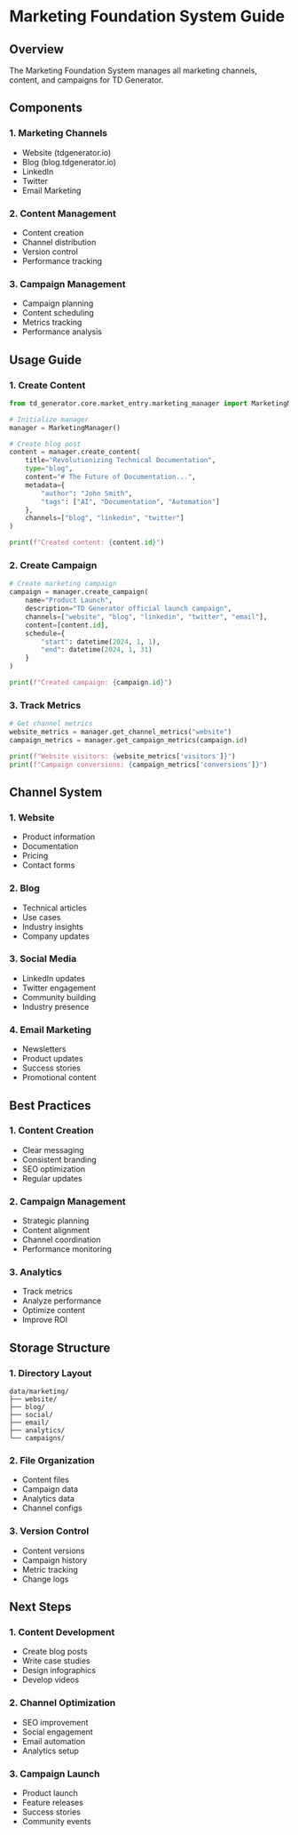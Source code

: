 # Marketing Foundation System Guide

## Overview
The Marketing Foundation System manages all marketing channels, content, and campaigns for TD Generator.

## Components

### 1. Marketing Channels
- Website (tdgenerator.io)
- Blog (blog.tdgenerator.io)
- LinkedIn
- Twitter
- Email Marketing

### 2. Content Management
- Content creation
- Channel distribution
- Version control
- Performance tracking

### 3. Campaign Management
- Campaign planning
- Content scheduling
- Metrics tracking
- Performance analysis

## Usage Guide

### 1. Create Content
```python
from td_generator.core.market_entry.marketing_manager import MarketingManager

# Initialize manager
manager = MarketingManager()

# Create blog post
content = manager.create_content(
    title="Revolutionizing Technical Documentation",
    type="blog",
    content="# The Future of Documentation...",
    metadata={
        "author": "John Smith",
        "tags": ["AI", "Documentation", "Automation"]
    },
    channels=["blog", "linkedin", "twitter"]
)

print(f"Created content: {content.id}")
```

### 2. Create Campaign
```python
# Create marketing campaign
campaign = manager.create_campaign(
    name="Product Launch",
    description="TD Generator official launch campaign",
    channels=["website", "blog", "linkedin", "twitter", "email"],
    content=[content.id],
    schedule={
        "start": datetime(2024, 1, 1),
        "end": datetime(2024, 1, 31)
    }
)

print(f"Created campaign: {campaign.id}")
```

### 3. Track Metrics
```python
# Get channel metrics
website_metrics = manager.get_channel_metrics("website")
campaign_metrics = manager.get_campaign_metrics(campaign.id)

print(f"Website visitors: {website_metrics['visitors']}")
print(f"Campaign conversions: {campaign_metrics['conversions']}")
```

## Channel System

### 1. Website
- Product information
- Documentation
- Pricing
- Contact forms

### 2. Blog
- Technical articles
- Use cases
- Industry insights
- Company updates

### 3. Social Media
- LinkedIn updates
- Twitter engagement
- Community building
- Industry presence

### 4. Email Marketing
- Newsletters
- Product updates
- Success stories
- Promotional content

## Best Practices

### 1. Content Creation
- Clear messaging
- Consistent branding
- SEO optimization
- Regular updates

### 2. Campaign Management
- Strategic planning
- Content alignment
- Channel coordination
- Performance monitoring

### 3. Analytics
- Track metrics
- Analyze performance
- Optimize content
- Improve ROI

## Storage Structure

### 1. Directory Layout
```
data/marketing/
├── website/
├── blog/
├── social/
├── email/
├── analytics/
└── campaigns/
```

### 2. File Organization
- Content files
- Campaign data
- Analytics data
- Channel configs

### 3. Version Control
- Content versions
- Campaign history
- Metric tracking
- Change logs

## Next Steps

### 1. Content Development
- Create blog posts
- Write case studies
- Design infographics
- Develop videos

### 2. Channel Optimization
- SEO improvement
- Social engagement
- Email automation
- Analytics setup

### 3. Campaign Launch
- Product launch
- Feature releases
- Success stories
- Community events
